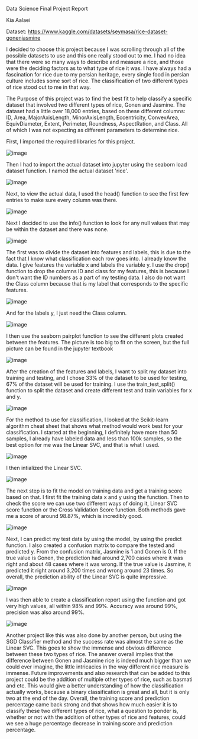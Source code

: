 Data Science Final Project Report

Kia Aalaei

Dataset: https://www.kaggle.com/datasets/seymasa/rice-dataset-gonenjasmine 

I decided to choose this project because I was scrolling through all of the possible datasets to use and this one really stood out to me.
I had no idea that there were so many ways to describe and measure a rice, and those were the deciding factors as to what type of rice it was.
I have always had a fascination for rice due to my persian heritage, every single food in persian culture includes some sort of rice.
The classification of two different types of rice stood out to me in that way.

The Purpose of this project was to find the best fit to help classify a specific dataset that involved two different types of rice, Gonen and Jasmine.
The dataset had a little over 18,000 entries, based on these different columns: ID, Area, MajorAxisLength, MinorAxisLength,	Eccentricity,	ConvexArea,	EquivDiameter,
Extent,	Perimeter,	Roundness,	AspectRation, and	Class. All of which I was not expecting as different parameters to determine rice.

First, I imported the required libraries for this project.

![image](https://user-images.githubusercontent.com/120366695/206996007-654bff8a-8686-4e8e-8d9c-6d5e16469a96.png)

Then I had to import the actual dataset into jupyter using the seaborn load dataset function. I named the actual dataset 'rice'.

![image](https://user-images.githubusercontent.com/120366695/206996175-3dbfbe59-c37d-4d51-a54c-790503b864a3.png)

Next, to view the actual data, I used the head() function to see the first few entries to make sure every column was there.

![image](https://user-images.githubusercontent.com/120366695/206996397-3682c528-63ac-4181-9b90-4d5ca80ee856.png)

Next I decided to use the info() function to look for any null values that may be within the dataset and there was none.

![image](https://user-images.githubusercontent.com/120366695/206996594-c1746ebf-d6ee-4923-9d79-e23c7374862f.png)

The first was to divide the dataset into features and labels, this is due to the fact that I know what classification each row goes into.
I already know the data. I give features the variable x and labels the variable y. 
I use the drop() function to drop the columns ID and class for my features, this is because I don't want the ID numbers as a part of my testing data.
I also do not want the Class column because that is my label that corresponds to the specific features.

![image](https://user-images.githubusercontent.com/120366695/206997413-d5bd5d63-df81-4db5-88a3-2f7ddc207845.png)

And for the labels y, I just need the Class column.

![image](https://user-images.githubusercontent.com/120366695/206997659-f1f52bfa-a26b-4994-adb5-ae4d692da4fe.png)

I then use the seaborn pairplot function to see the different plots created between the features. The picture is too big to fit on the screen,
but the full picture can be found in the jupyter textbook

![image](https://user-images.githubusercontent.com/120366695/206998066-a4852f46-e762-481b-8ab3-b009ec92dbba.png)

After the creation of the features and labels, I want to split my dataset into training and testing, and I chose 33% of the dataset to be used for testing,
67% of the dataset will be used for training. I use the train_test_split() function to split the dataset and create different test and train variables for x and y.

![image](https://user-images.githubusercontent.com/120366695/206998669-09249e1a-7014-451f-a3c7-22e156f39af4.png)

For the method to use for classification, I looked at the Scikit-learn algorithm cheat sheet that shows what method would work best for your classification.
I started at the beginning, I definitely have more than 50 samples, I already have labeled data and less than 100k samples, so the best option for me was the
Linear SVC, and that is what I used.

![image](https://user-images.githubusercontent.com/120366695/206999199-081a359d-5ee1-4a76-9e23-113bbfe58e0f.png)

I then intialized the Linear SVC.

![image](https://user-images.githubusercontent.com/120366695/206999323-09cea6ef-3ed2-42dc-915b-fa6a43ad42ef.png)

The next step is to fit the model on training data and get a training score based on that. I first fit the training data x and y using the function.
Then to check the score we can use two different ways of doing it, Linear SVC score function or the Cross Validation Score function.
Both methods gave me a score of around 98.87%, which is incredibly good.

![image](https://user-images.githubusercontent.com/120366695/206999614-049bce7f-d911-40d7-824a-b3e67b11c972.png)

Next, I can predict my test data by using the model, by using the predict function. I also created a confusion matrix to compare the tested and predicted y.
From the confusion matrix, Jasmine is 1 and Gonen is 0. If the true value is Gonen, the prediction had around 2,700 cases where it was right and about 48 cases
where it was wrong. If the true value is Jasmine, it predicted it right around 3,200 times and wrong around 23 times. So overall, the prediction ability
of the Linear SVC is quite impressive.

![image](https://user-images.githubusercontent.com/120366695/207000435-69a3ba57-bb87-4e9c-a2a0-507217aa3800.png)

I was then able to create a classification report using the function and got very high values, all within 98% and 99%.
Accuracy was around 99%, precision was also around 99%.

![image](https://user-images.githubusercontent.com/120366695/207001656-160500c5-2653-41a3-bd00-4c0a8e55894f.png)

Another project like this was also done by another person, but using the SGD Classifier method and the success rate was almost the same as the Linear SVC.
This goes to show the immense and obvious difference between these two types of rice. 
The answer overall implies that the difference between Gonen and Jasmine rice is indeed much bigger than we could ever imagine, the little intricacies in the way
different rice measure is immense. 
Future improvements and also research that can be added to this project could be the addition of multiple other types of rice, such as basmati and etc. This would
give a better understanding of how the classification actually works, because a binary classification is great and all, but it is only two at the end of the day.
Overall, the training score and prediction percentage came back strong and that shows how much easier it is to classify these two different types of rice, what
a question to ponder is, whether or not with the addition of other types of rice and features, could we see a huge percentage decrease in training score and
prediction percentage.
























































